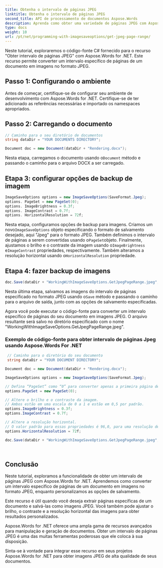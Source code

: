 ```yaml
---
title: Obtenha o intervalo de páginas JPEG
linktitle: Obtenha o intervalo de páginas JPEG
second_title: API de processamento de documentos Aspose.Words
description: Aprenda como obter uma variedade de páginas JPEG com Aspose.Words for .NET. Tutorial completo para extrair imagens personalizadas.
type: docs
weight: 10
url: /pt/net/programming-with-imagesaveoptions/get-jpeg-page-range/
---
```


Neste tutorial, exploraremos o código-fonte C# fornecido para o recurso "Obter intervalo de páginas JPEG" com Aspose.Words for .NET. Este recurso permite converter um intervalo específico de páginas de um documento em imagens no formato JPEG.

## Passo 1: Configurando o ambiente

Antes de começar, certifique-se de configurar seu ambiente de desenvolvimento com Aspose.Words for .NET. Certifique-se de ter adicionado as referências necessárias e importado os namespaces apropriados.

## Passo 2: Carregando o documento

```csharp
// Caminho para o seu diretório de documentos
string dataDir = "YOUR DOCUMENTS DIRECTORY";

Document doc = new Document(dataDir + "Rendering.docx");
```

 Nesta etapa, carregamos o documento usando o`Document` método e passando o caminho para o arquivo DOCX a ser carregado.

## Etapa 3: configurar opções de backup de imagem

```csharp
ImageSaveOptions options = new ImageSaveOptions(SaveFormat.Jpeg);
options. PageSet = new PageSet(0);
options. ImageBrightness = 0.3f;
options. ImageContrast = 0.7f;
options. HorizontalResolution = 72f;
```

 Nesta etapa, configuramos opções de backup para imagens. Criamos um novo`ImageSaveOptions` objeto especificando o formato de salvamento desejado, aqui "Jpeg" para o formato JPEG. Também definimos o intervalo de páginas a serem convertidas usando o`PageSet`objeto. Finalmente, ajustamos o brilho e o contraste da imagem usando o`ImageBrightness` e`ImageContrast` propriedades, respectivamente. Também alteramos a resolução horizontal usando o`HorizontalResolution` propriedade.

## Etapa 4: fazer backup de imagens

```csharp
doc.Save(dataDir + "WorkingWithImageSaveOptions.GetJpegPageRange.jpeg", options);
```

 Nesta última etapa, salvamos as imagens do intervalo de páginas especificado no formato JPEG usando o`Save` método e passando o caminho para o arquivo de saída, junto com as opções de salvamento especificadas.

Agora você pode executar o código-fonte para converter um intervalo específico de páginas do seu documento em imagens JPEG. O arquivo resultante será salvo no diretório especificado com o nome "WorkingWithImageSaveOptions.GetJpegPageRange.jpeg".

### Exemplo de código-fonte para obter intervalo de páginas Jpeg usando Aspose.Words For .NET

```csharp 
 // Caminho para o diretório do seu documento
 string dataDir = "YOUR DOCUMENT DIRECTORY"; 

Document doc = new Document(dataDir + "Rendering.docx");

ImageSaveOptions options = new ImageSaveOptions(SaveFormat.Jpeg);

// Defina “PageSet” como “0” para converter apenas a primeira página de um documento.
options.PageSet = new PageSet(0);

// Altere o brilho e o contraste da imagem.
// Ambos estão em uma escala de 0 a 1 e estão em 0,5 por padrão.
options.ImageBrightness = 0.3f;
options.ImageContrast = 0.7f;

// Altere a resolução horizontal.
// O valor padrão para essas propriedades é 96,0, para uma resolução de 96 dpi.
options.HorizontalResolution = 72f;

doc.Save(dataDir + "WorkingWithImageSaveOptions.GetJpegPageRange.jpeg", options);
            
        
```

## Conclusão

Neste tutorial, exploramos a funcionalidade de obter um intervalo de páginas JPEG com Aspose.Words for .NET. Aprendemos como converter um intervalo específico de páginas de um documento em imagens no formato JPEG, enquanto personalizamos as opções de salvamento.

Este recurso é útil quando você deseja extrair páginas específicas de um documento e salvá-las como imagens JPEG. Você também pode ajustar o brilho, o contraste e a resolução horizontal das imagens para obter resultados personalizados.

Aspose.Words for .NET oferece uma ampla gama de recursos avançados para manipulação e geração de documentos. Obter um intervalo de páginas JPEG é uma das muitas ferramentas poderosas que ele coloca à sua disposição.

Sinta-se à vontade para integrar esse recurso em seus projetos Aspose.Words for .NET para obter imagens JPEG de alta qualidade de seus documentos.